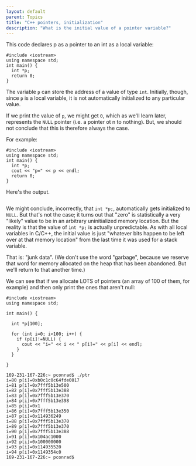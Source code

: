 ```yaml
---
layout: default
parent: Topics
title: "C++ pointers, initialization"
description: "What is the initial value of a pointer variable?"
---
```


This code declares p as a pointer to an int as a local variable:

```
#include <iostream>
using namespace std;
int main() {
  int *p;
  return 0;
}
```

The variable `p` can store the address of a value of type `int`.  Initially, though, since `p` is a local variable,
it is not automatically initialized to any particular value.    

If we print the value of `p`, we might get `0`, which as we'll learn later, represents the `NULL` pointer (i.e. a pointer ot n
to nothing).  But, we should not conclude that this is therefore always the case.

For example:

```
#include <iostream>
using namespace std;
int main() {
  int *p;
  cout << "p=" << p << endl;
  return 0;
}
```

Here's the output.

```
```

We might conclude, incorrectly, that `int *p;`, automatically gets initialized to `NULL`.   But that's not the case;
it turns out that "zero" is statistically a very "likely" value to be in an arbitrary uninitialized memory location.  But
the reality is that the value of `int *p;` is actually unpredictable.  As with all local variables in C/C++, the initial
value is just "whatever bits happen to be left over at that memory location" from the last time it was used for a stack variable.

That is: "junk data".  (We don't use the word "garbage", because we reserve that word for memory allocated on the heap
that has been abandoned.   But we'll return to that another time.)

We can see that if we allocate LOTS of pointers (an array of 100 of them, for example) and then only print the 
ones that aren't null:

```
#include <iostream>
using namespace std;

int main() {
  
  int *p[100];

  for (int i=0; i<100; i++) {
    if (p[i]!=NULL) {
      cout << "i=" << i << " p[i]=" << p[i] << endl;
    }
  }
  
}
```

```
169-231-167-226:~ pconrad$ ./ptr
i=80 p[i]=0xb0c1c0c64fde0017
i=81 p[i]=0x7fff5b13e500
i=82 p[i]=0x7fff5b13e388
i=83 p[i]=0x7fff5b13e370
i=84 p[i]=0x7fff5b13e398
i=85 p[i]=0x1
i=86 p[i]=0x7fff5b13e350
i=87 p[i]=0x114936249
i=88 p[i]=0x7fff5b13e370
i=89 p[i]=0x7fff5b13e370
i=90 p[i]=0x7fff5b13e388
i=91 p[i]=0x104ac1000
i=92 p[i]=0x100000000
i=93 p[i]=0x114935520
i=94 p[i]=0x1149354c0
169-231-167-226:~ pconrad$ 
```
